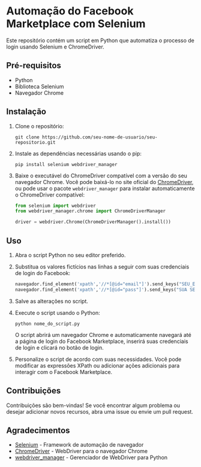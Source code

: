 # Automação do Facebook Marketplace com Selenium

Este repositório contém um script em Python que automatiza o processo de login usando Selenium e ChromeDriver.

## Pré-requisitos
- Python
- Biblioteca Selenium
- Navegador Chrome

## Instalação

1. Clone o repositório:

   ```
   git clone https://github.com/seu-nome-de-usuario/seu-repositorio.git
   ```

2. Instale as dependências necessárias usando o pip:

   ```
   pip install selenium webdriver_manager
   ```

3. Baixe o executável do ChromeDriver compatível com a versão do seu navegador Chrome. Você pode baixá-lo no site oficial do [ChromeDriver](https://sites.google.com/a/chromium.org/chromedriver/downloads), ou pode usar o pacote `webdriver_manager` para instalar automaticamente o ChromeDriver compatível:

   ```python
   from selenium import webdriver
   from webdriver_manager.chrome import ChromeDriverManager

   driver = webdriver.Chrome(ChromeDriverManager().install())
   ```

## Uso

1. Abra o script Python no seu editor preferido.

2. Substitua os valores fictícios nas linhas a seguir com suas credenciais de login do Facebook:

   ```python
   navegador.find_element('xpath','//*[@id="email"]').send_keys("SEU_EMAIL_AQUI")
   navegador.find_element('xpath','//*[@id="pass"]').send_keys("SUA SENHA AQUI")
   ```

3. Salve as alterações no script.

4. Execute o script usando o Python:

   ```
   python nome_do_script.py
   ```

   O script abrirá um navegador Chrome e automaticamente navegará até a página de login do Facebook Marketplace, inserirá suas credenciais de login e clicará no botão de login.

5. Personalize o script de acordo com suas necessidades. Você pode modificar as expressões XPath ou adicionar ações adicionais para interagir com o Facebook Marketplace.

## Contribuições

Contribuições são bem-vindas! Se você encontrar algum problema ou desejar adicionar novos recursos, abra uma issue ou envie um pull request.

## Agradecimentos

- [Selenium](https://www.selenium.dev/) - Framework de automação de navegador
- [ChromeDriver](https://sites.google.com/a/chromium.org/chromedriver/) - WebDriver para o navegador Chrome
- [webdriver_manager](https://github.com/SergeyPirogov/webdriver_manager) - Gerenciador de WebDriver para Python
